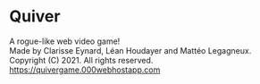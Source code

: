 # Quiver
A rogue-like web video game!  
Made by Clarisse Eynard, Léan Houdayer and Mattéo Legagneux.  
Copyright (C) 2021. All rights reserved.  
https://quivergame.000webhostapp.com